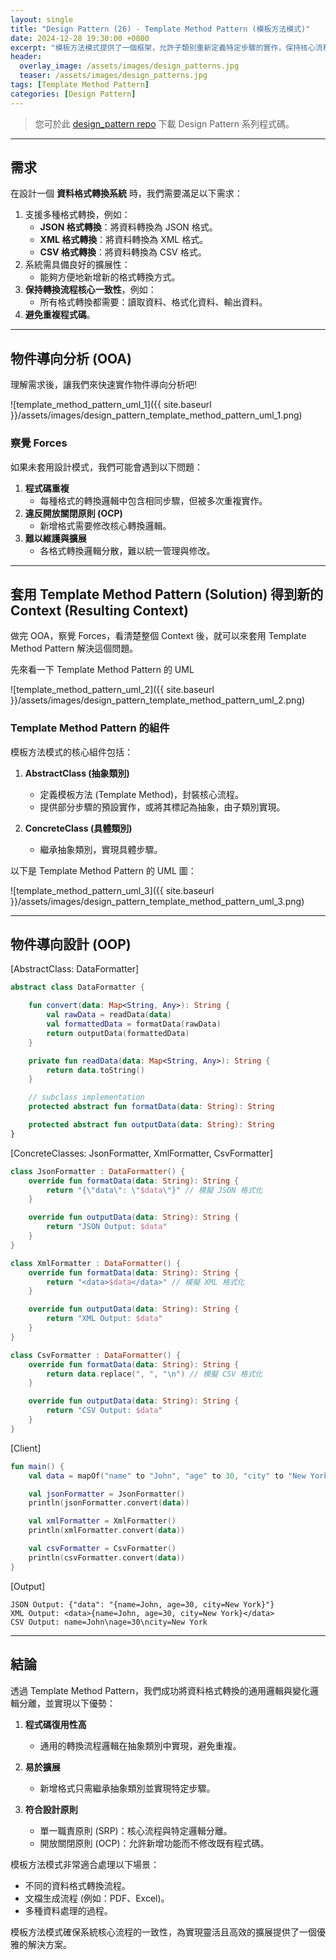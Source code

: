```yaml
---
layout: single
title: "Design Pattern (26) - Template Method Pattern (模板方法模式)"
date: 2024-12-28 19:30:00 +0800
excerpt: "模板方法模式提供了一個框架，允許子類別重新定義特定步驟的實作，保持核心流程的一致性，實現高復用性與靈活性。"
header:
  overlay_image: /assets/images/design_patterns.jpg
  teaser: /assets/images/design_patterns.jpg
tags: [Template Method Pattern]
categories: [Design Pattern]
---
```


> 您可於此 [design_pattern repo](https://github.com/nickhuangcyh/design_pattern) 下載 Design Pattern 系列程式碼。

---

## 需求

在設計一個 **資料格式轉換系統** 時，我們需要滿足以下需求：

1. 支援多種格式轉換，例如：
   - **JSON 格式轉換**：將資料轉換為 JSON 格式。
   - **XML 格式轉換**：將資料轉換為 XML 格式。
   - **CSV 格式轉換**：將資料轉換為 CSV 格式。
2. 系統需具備良好的擴展性：
   - 能夠方便地新增新的格式轉換方式。
3. **保持轉換流程核心一致性**，例如：
   - 所有格式轉換都需要：讀取資料、格式化資料、輸出資料。
4. **避免重複程式碼**。

---

## 物件導向分析 (OOA)

理解需求後，讓我們來快速實作物件導向分析吧!

![template_method_pattern_uml_1]({{ site.baseurl }}/assets/images/design_pattern_template_method_pattern_uml_1.png)

### 察覺 Forces

如果未套用設計模式，我們可能會遇到以下問題：

1. **程式碼重複**
   - 每種格式的轉換邏輯中包含相同步驟，但被多次重複實作。
2. **違反開放關閉原則 (OCP)**
   - 新增格式需要修改核心轉換邏輯。
3. **難以維護與擴展**
   - 各格式轉換邏輯分散，難以統一管理與修改。

---

## 套用 Template Method Pattern (Solution) 得到新的 Context (Resulting Context)

做完 OOA，察覺 Forces，看清楚整個 Context 後，就可以來套用 Template Method Pattern 解決這個問題。

先來看一下 Template Method Pattern 的 UML

![template_method_pattern_uml_2]({{ site.baseurl }}/assets/images/design_pattern_template_method_pattern_uml_2.png)

### Template Method Pattern 的組件

模板方法模式的核心組件包括：

1. **AbstractClass (抽象類別)**

   - 定義模板方法 (Template Method)，封裝核心流程。
   - 提供部分步驟的預設實作，或將其標記為抽象，由子類別實現。

2. **ConcreteClass (具體類別)**
   - 繼承抽象類別，實現具體步驟。

以下是 Template Method Pattern 的 UML 圖：

![template_method_pattern_uml_3]({{ site.baseurl }}/assets/images/design_pattern_template_method_pattern_uml_3.png)

---

## 物件導向設計 (OOP)

[AbstractClass: DataFormatter]

```kotlin
abstract class DataFormatter {

    fun convert(data: Map<String, Any>): String {
        val rawData = readData(data)
        val formattedData = formatData(rawData)
        return outputData(formattedData)
    }

    private fun readData(data: Map<String, Any>): String {
        return data.toString()
    }

    // subclass implementation
    protected abstract fun formatData(data: String): String

    protected abstract fun outputData(data: String): String
}
```

[ConcreteClasses: JsonFormatter, XmlFormatter, CsvFormatter]

```kotlin
class JsonFormatter : DataFormatter() {
    override fun formatData(data: String): String {
        return "{\"data\": \"$data\"}" // 模擬 JSON 格式化
    }

    override fun outputData(data: String): String {
        return "JSON Output: $data"
    }
}

class XmlFormatter : DataFormatter() {
    override fun formatData(data: String): String {
        return "<data>$data</data>" // 模擬 XML 格式化
    }

    override fun outputData(data: String): String {
        return "XML Output: $data"
    }
}

class CsvFormatter : DataFormatter() {
    override fun formatData(data: String): String {
        return data.replace(", ", "\n") // 模擬 CSV 格式化
    }

    override fun outputData(data: String): String {
        return "CSV Output: $data"
    }
}
```

[Client]

```kotlin
fun main() {
    val data = mapOf("name" to "John", "age" to 30, "city" to "New York")

    val jsonFormatter = JsonFormatter()
    println(jsonFormatter.convert(data))

    val xmlFormatter = XmlFormatter()
    println(xmlFormatter.convert(data))

    val csvFormatter = CsvFormatter()
    println(csvFormatter.convert(data))
}
```

[Output]

```plaintext
JSON Output: {"data": "{name=John, age=30, city=New York}"}
XML Output: <data>{name=John, age=30, city=New York}</data>
CSV Output: name=John\nage=30\ncity=New York
```

---

## 結論

透過 Template Method Pattern，我們成功將資料格式轉換的通用邏輯與變化邏輯分離，並實現以下優勢：

1. **程式碼復用性高**

   - 通用的轉換流程邏輯在抽象類別中實現，避免重複。

2. **易於擴展**

   - 新增格式只需繼承抽象類別並實現特定步驟。

3. **符合設計原則**
   - 單一職責原則 (SRP)：核心流程與特定邏輯分離。
   - 開放關閉原則 (OCP)：允許新增功能而不修改既有程式碼。

模板方法模式非常適合處理以下場景：

- 不同的資料格式轉換流程。
- 文檔生成流程 (例如：PDF、Excel)。
- 多種資料處理的過程。

模板方法模式確保系統核心流程的一致性，為實現靈活且高效的擴展提供了一個優雅的解決方案。
